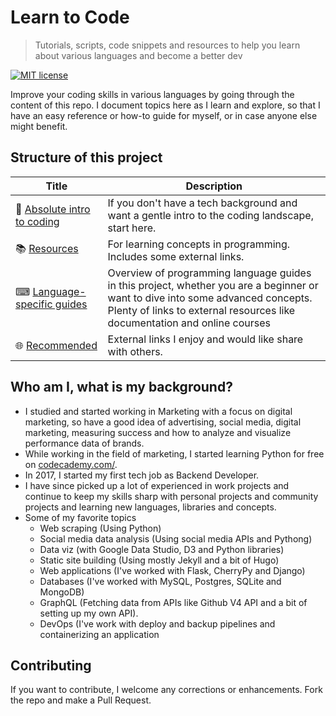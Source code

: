 # Learn to Code
> Tutorials, scripts, code snippets and resources to help you learn about various languages and become a better dev

[![MIT license](https://img.shields.io/badge/License-MIT-blue.svg)](https://github.com/MichaelCurrin/learn-to-code/blob/master/LICENSE)

Improve your coding skills in various languages by going through the content of this repo. I document topics here as I learn and explore, so that I have an easy reference or how-to guide for myself, or in case anyone else might benefit. 

## Structure of this project

| Title | Description  |
| -- | -- |
| 🤷 [Absolute intro to coding](/intro_to_coding.md) | If you don't have a tech background and want a gentle intro to the coding landscape, start here.
| 📚 [Resources](/resources.md) | For learning concepts in programming. Includes some external links. |
| ⌨ [Language-specific guides](/language_guides.md)  | Overview of programming language guides in this project, whether you are a beginner or want to dive into some advanced concepts. Plenty of links to external resources like documentation and online courses |
| 🌐 [Recommended](/recommended.md) | External links I enjoy and would like share with others. |

## Who am I, what is my background?

- I studied and started working in Marketing with a focus on digital marketing, so have a good idea of advertising, social media, digital marketing, measuring success and how to analyze and visualize performance data of brands.
- While working in the field of marketing, I started learning Python for free on [codecademy.com/](https://www.codecademy.com/).
- In 2017, I started my first tech job as Backend Developer.
- I have since picked up a lot of experienced in work projects and continue to keep my skills sharp with personal projects and community projects and learning new languages, libraries and concepts.
- Some of my favorite topics 
	- Web scraping (Using Python)
	- Social media data analysis (Using social media APIs and Pythong)
	- Data viz (with Google Data Studio, D3 and Python libraries)
	- Static site building (Using mostly Jekyll and a bit of Hugo)
	- Web applications (I've worked with Flask, CherryPy and Django)
	- Databases (I've worked with MySQL, Postgres, SQLite and MongoDB)
	- GraphQL (Fetching data from APIs like Github V4 API and a bit of setting up my own API).
	- DevOps (I've work with deploy and backup pipelines and containerizing an application

## Contributing

If you want to contribute, I welcome any corrections or enhancements. Fork the repo and make a Pull Request.

<!--stackedit_data:
eyJoaXN0b3J5IjpbLTk0Nzk5MzQxMiwtNzI5NjA5Nzg3LC02MT
gzOTM1NTQsMTMxODI2MTU4NSwyODc3NTcxMTUsLTE5ODk0OTE0
NjUsMTY4MTgxNjE3M119
-->